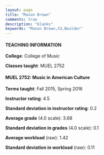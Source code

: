 ```yaml
---
layout: page
title: "Mason Brown" 
comments: true
description: "blanks"
keywords: "Mason Brown,CU,Boulder"
---
```

<head>
<script src="https://ajax.googleapis.com/ajax/libs/jquery/2.1.3/jquery.min.js"></script>
<script src="https://dl.dropboxusercontent.com/s/pc42nxpaw1ea4o9/highcharts.js?dl=0"></script>
<!-- <script src="../assets/js/highcharts.js"></script> -->
<style type="text/css">@font-face {
	font-family: "Bebas Neue";
	src: url(https://www.filehosting.org/file/details/544349/BebasNeue Regular.otf) format("opentype");
	}
	h1.Bebas { 
		font-family: "Bebas Neue", Verdana, Tahoma;
	}
</style>
</head>
	   
#### TEACHING INFORMATION

**College**: College of Music

**Classes taught**: MUEL 2752

#### MUEL 2752: Music in American Culture

**Terms taught**: Fall 2015, Spring 2016

**Instructor rating**: 4.5

**Standard deviation in instructor rating**: 0.2

**Average grade** (4.0 scale): 3.68

**Standard deviation in grades** (4.0 scale): 0.1

**Average workload** (raw): 1.42

**Standard deviation in workload** (raw): 0.11


